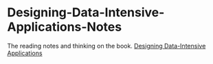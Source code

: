 # Designing-Data-Intensive-Applications-Notes
The reading notes and thinking on the book.
[Designing Data-Intensive Applications](https://dataintensive.net/)
